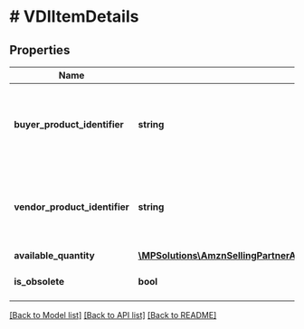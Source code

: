 # # VDIItemDetails

## Properties

Name | Type | Description | Notes
------------ | ------------- | ------------- | -------------
**buyer_product_identifier** | **string** | The buyer selected product identification of the item. Either buyerProductIdentifier or vendorProductIdentifier should be submitted. | [optional]
**vendor_product_identifier** | **string** | The vendor selected product identification of the item. Either buyerProductIdentifier or vendorProductIdentifier should be submitted. | [optional]
**available_quantity** | [**\MPSolutions\AmznSellingPartnerApi\Models\VendorDirectFulfillmentInventory\VDIItemQuantity**](VDIItemQuantity.md) |  |
**is_obsolete** | **bool** | When true, the item is permanently unavailable. | [optional]

[[Back to Model list]](../../README.md#models) [[Back to API list]](../../README.md#endpoints) [[Back to README]](../../README.md)
